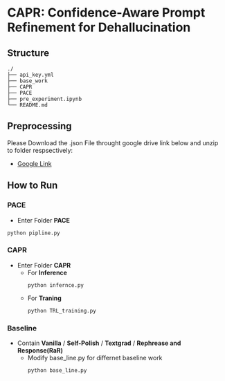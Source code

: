 # CAPR: Confidence-Aware Prompt Refinement for Dehallucination

## Structure
```
./
├── api_key.yml
├── base_work
├── CAPR
├── PACE
├── pre_experiment.ipynb
└── README.md
```
## Preprocessing
Please Download the .json File throught google drive link below and unzip to folder respsectively:
- [Google Link](https://drive.google.com/file/d/1iZJbT_majQFzFjEUSw6ZfFNMqZOwuZLB/view?usp=sharing)


## How to Run
### PACE
- Enter Folder **PACE**
```
python pipline.py
```
### CAPR
- Enter Folder **CAPR**
    - For **Inference**
        ```
        python infernce.py
        ```
    - For **Traning**
        ```
        python TRL_training.py
        ```
### Baseline
- Contain **Vanilla** / **Self-Polish** / **Textgrad** / **Rephrease and Response(RaR)**
    - Modify base_line.py for differnet baseline work
        ```
        python base_line.py
        ```
